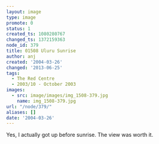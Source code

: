 ```yaml
---
layout: image
type: image
promote: 0
status: 1
created_ts: 1080280767
changed_ts: 1372159363
node_id: 379
title: 01508 Uluru Sunrise
author: anj
created: '2004-03-26'
changed: '2013-06-25'
tags:
  - The Red Centre
  - 2003/10 - October 2003
images:
  - src: image/images/img_1508-379.jpg
    name: img_1508-379.jpg
url: "/node/379/"
aliases: []
date: '2004-03-26'
---
```

Yes, I actually got up before sunrise.  The view was worth it.
